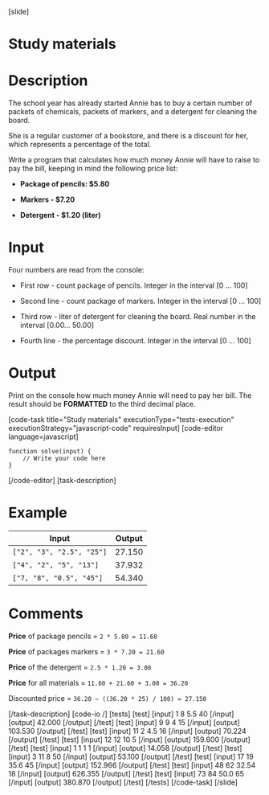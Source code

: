 [slide]
# Study materials

# Description
The school year has already started Annie has to buy a certain number of packets of chemicals, packets of markers, and a detergent for cleaning the board. 

She is a regular customer of a bookstore, and there is a discount for her, which represents a percentage of the total. 

Write a program that calculates how much money Annie will have to raise to pay the bill, keeping in mind the following price list:

- **Package of pencils: $5.80**

- **Markers - $7.20**

- **Detergent - $1.20 (liter)**

# Input
Four numbers are read from the console:

- First row - count package of pencils. Integer in the interval \[0 ... 100\]

- Second line - count package of markers. Integer in the interval \[0 ... 100\]

- Third row - liter of detergent for cleaning the board. Real number in the interval \[0.00… 50.00\]

- Fourth line - the percentage discount. Integer in the interval \[0 ... 100\]

# Output

Print on the console how much money Annie will need to pay her bill. The result should be **FORMATTED** to the third decimal place.

[code-task title="Study materials" executionType="tests-execution" executionStrategy="javascript-code" requiresInput]
[code-editor language=javascript]
```
function solve(input) {
	// Write your code here
}
```
[/code-editor]
[task-description]

# Example

| **Input** | **Output** |
| --- | --- |
|`["2", "3", "2.5", "25"]` | 27.150 |
|`["4", "2", "5", "13"]` | 37.932 |
|`["7, "8", "0.5", "45"]` | 54.340 |

# Comments

**Price** of package pencils = `2 * 5.80 = 11.60`

**Price** of packages markers = `3 * 7.20 = 21.60`

**Price** of the detergent  = `2.5 * 1.20 = 3.00`

**Price** for all materials = `11.60 + 21.60 + 3.00 = 36.20`

Discounted price = `36.20 – ((36.20 * 25) / 100) = 27.150`
 
[/task-description]
[code-io /]
[tests]
[test]
[input]
1
8
5.5
40
[/input]
[output]
42.000
[/output]
[/test]
[test]
[input]
9
9
4
15
[/input]
[output]
103.530
[/output]
[/test]
[test]
[input]
11
2
4.5
16
[/input]
[output]
70.224
[/output]
[/test]
[test]
[input]
12
12
10
5
[/input]
[output]
159.600
[/output]
[/test]
[test]
[input]
1
1
1
1
[/input]
[output]
14.058
[/output]
[/test]
[test]
[input]
3
11
8
50
[/input]
[output]
53.100
[/output]
[/test]
[test]
[input]
17
19
35.6
45
[/input]
[output]
152.966
[/output]
[/test]
[test]
[input]
48
62
32.54
18
[/input]
[output]
626.355
[/output]
[/test]
[test]
[input]
73
84
50.0
65
[/input]
[output]
380.870
[/output]
[/test]
[/tests]
[/code-task]
[/slide]